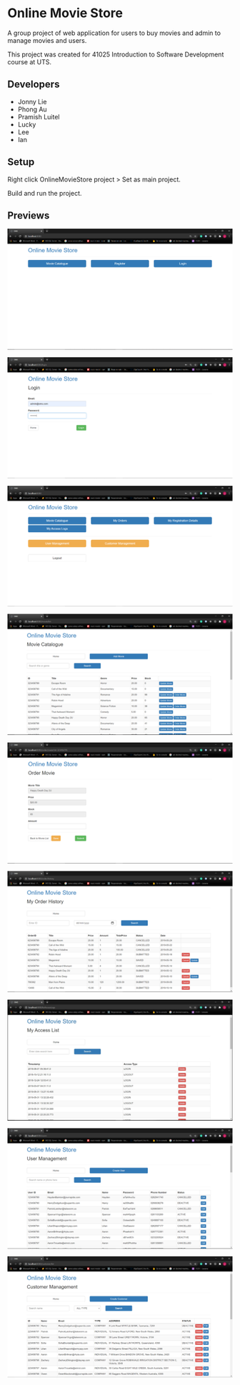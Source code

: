 # Online Movie Store

A group project of web application for users to buy movies and admin to manage movies and users.

This project was created for 41025 Introduction to Software Development course at UTS.

## Developers

- Jonny Lie
- Phong Au
- Pramish Luitel
- Lucky
- Lee
- Ian

## Setup

Right click OnlineMovieStore project > Set as main project.

Build and run the project.

## Previews

![alt text](https://github.com/Jonnylie/Online-Movie-Store/blob/master/docs/LandingPage.PNG)

![alt text](https://github.com/Jonnylie/Online-Movie-Store/blob/master/docs/LoginPage.PNG)

![alt text](https://github.com/Jonnylie/Online-Movie-Store/blob/master/docs/HomePage.PNG)

![alt text](https://github.com/Jonnylie/Online-Movie-Store/blob/master/docs/MovieCatalogue.PNG)

![alt text](https://github.com/Jonnylie/Online-Movie-Store/blob/master/docs/OrderMovie.PNG)

![alt text](https://github.com/Jonnylie/Online-Movie-Store/blob/master/docs/OrderHistory.PNG)

![alt text](https://github.com/Jonnylie/Online-Movie-Store/blob/master/docs/AccessList.jpg)

![alt text](https://github.com/Jonnylie/Online-Movie-Store/blob/master/docs/UserManagement.PNG)

![alt text](https://github.com/Jonnylie/Online-Movie-Store/blob/master/docs/CustomerManagement.PNG)


